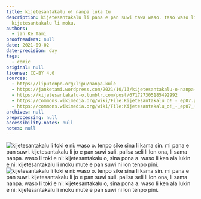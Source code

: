 ```yaml
---
title: kijetesantakalu o! nanpa luka tu
description: kijetesantakalu li pana e pan suwi tawa waso. taso waso li sona ala la
  kijetesantakalu li moku.
authors:
  - jan Ke Tami
proofreaders: null
date: 2021-09-02
date-precision: day
tags:
  - comic
original: null
license: CC-BY 4.0
sources:
  - https://liputenpo.org/lipu/nanpa-kule
  - https://janketami.wordpress.com/2021/10/13/kijetesantakalu-o-nanpa-luka-tu/
  - https://kijetesantakalu-o.tumblr.com/post/671727305185492992
  - https://commons.wikimedia.org/wiki/File:Kijetesantakalu_o!_-_ep07.png
  - https://commons.wikimedia.org/wiki/File:Kijetesantakalu_o!_-_ep07_(sitelen_pona).png
archives: null
preprocessing: null
accessibility-notes: null
notes: null
---
```


![kijetesantakalu li toki e ni: waso o. tenpo sike sina li kama sin. mi pana e pan suwi. kijetesantakalu li jo e pan suwi suli. palisa seli li lon ona, li sama nanpa. waso li toki e ni: kijetesantakalu o, sina pona a. waso li ken ala lukin e ni: kijetesantakalu li moku mute e pan suwi ni lon tenpo pini.](https://upload.wikimedia.org/wikipedia/commons/c/c9/Kijetesantakalu_o%21_-_ep07.png)
![kijetesantakalu li toki e ni: waso o. tenpo sike sina li kama sin. mi pana e pan suwi. kijetesantakalu li jo e pan suwi suli. palisa seli li lon ona, li sama nanpa. waso li toki e ni: kijetesantakalu o, sina pona a. waso li ken ala lukin e ni: kijetesantakalu li moku mute e pan suwi ni lon tenpo pini.](https://upload.wikimedia.org/wikipedia/commons/a/a2/Kijetesantakalu_o%21_-_ep07_%28sitelen_pona%29.png)